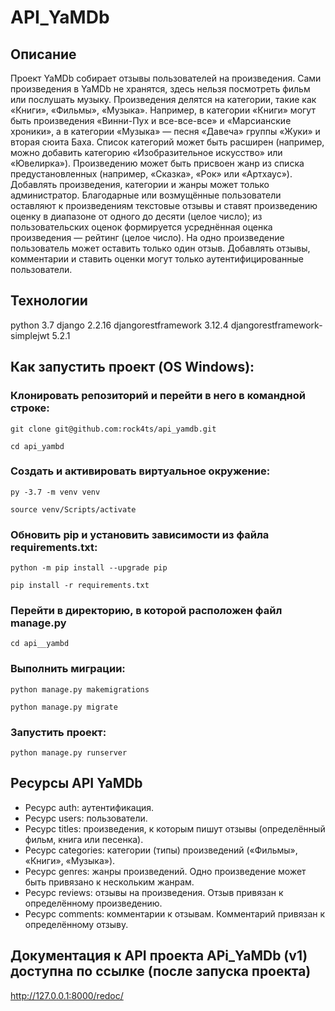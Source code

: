 # API_YaMDb
## Описание
Проект YaMDb собирает отзывы пользователей на произведения. Сами произведения в YaMDb не хранятся, здесь нельзя посмотреть фильм или послушать музыку.
Произведения делятся на категории, такие как «Книги», «Фильмы», «Музыка». Например, в категории «Книги» могут быть произведения «Винни-Пух и все-все-все» и «Марсианские хроники», а в категории «Музыка» — песня «Давеча» группы «Жуки» и вторая сюита Баха. Список категорий может быть расширен (например, можно добавить категорию «Изобразительное искусство» или «Ювелирка»).
Произведению может быть присвоен жанр из списка предустановленных (например, «Сказка», «Рок» или «Артхаус»).
Добавлять произведения, категории и жанры может только администратор.
Благодарные или возмущённые пользователи оставляют к произведениям текстовые отзывы и ставят произведению оценку в диапазоне от одного до десяти (целое число); из пользовательских оценок формируется усреднённая оценка произведения — рейтинг (целое число). На одно произведение пользователь может оставить только один отзыв.
Добавлять отзывы, комментарии и ставить оценки могут только аутентифицированные пользователи.

## Технологии
python 3.7
django 2.2.16
djangorestframework 3.12.4
djangorestframework-simplejwt 5.2.1
## Как запустить проект (OS Windows):

### Клонировать репозиторий и перейти в него в командной строке:

```
git clone git@github.com:rock4ts/api_yamdb.git

cd api_yambd
```

### Cоздать и активировать виртуальное окружение:

```
py -3.7 -m venv venv

source venv/Scripts/activate
```
### Обновить pip и установить зависимости из файла requirements.txt:

```
python -m pip install --upgrade pip

pip install -r requirements.txt
```
### Перейти в директорию, в которой расположен файл manage.py

```
cd api__yambd
```

### Выполнить миграции:

```
python manage.py makemigrations

python manage.py migrate
```
### Запустить проект:

```
python manage.py runserver
```
## Ресурсы API YaMDb
- Ресурс auth: аутентификация.
- Ресурс users: пользователи.
- Ресурс titles: произведения, к которым пишут отзывы (определённый фильм, книга или песенка).
- Ресурс categories: категории (типы) произведений («Фильмы», «Книги», «Музыка»).
- Ресурс genres: жанры произведений. Одно произведение может быть привязано к нескольким жанрам.
- Ресурс reviews: отзывы на произведения. Отзыв привязан к определённому произведению.
- Ресурс comments: комментарии к отзывам. Комментарий привязан к определённому отзыву.
## Документация к API проекта APi_YaMDb (v1) доступна по ссылке (после запуска проекта)

http://127.0.0.1:8000/redoc/